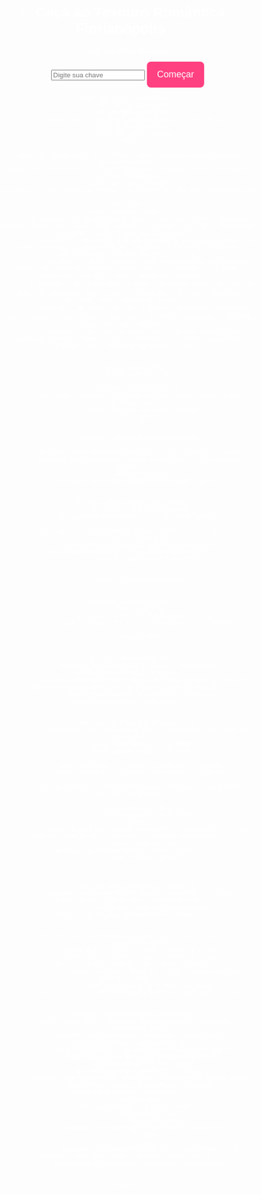<!DOCTYPE html>
<html lang="pt-br">
<head>
    <meta charset="UTF-8">
    <meta name="viewport" content="width=device-width, initial-scale=1.0">
    <title>Caça ao Tesouro Romântica - Florianópolis</title>
    <style>
        body {
            font-family: 'Arial', sans-serif;
            text-align: center;
            margin: 0;
            padding: 0;
            background: url('https://example.com/beach-path.jpg') no-repeat center center fixed;
            background-size: cover;
            color: #fff;
            overflow-x: hidden;
        }
        #inicio {
            margin-top: 50px;
        }
        #pista-container {
            display: none;
            background: rgba(255, 255, 255, 0.9);
            color: #333;
            padding: 20px;
            border-radius: 10px;
            margin: 20px auto;
            max-width: 600px;
            box-shadow: 0 0 15px rgba(0, 0, 0, 0.2);
            animation: fadeIn 1s;
        }
        button {
            padding: 15px 20px;
            cursor: pointer;
            border: none;
            background-color: #ff4081;
            color: #ffffff;
            border-radius: 8px;
            font-size: 18px;
            transition: background-color 0.3s, transform 0.3s;
        }
        button:hover {
            background-color: #e91e63;
            transform: scale(1.1);
        }
        #mapa {
            width: 100%;
            height: 300px;
            margin-top: 10px;
        }
        @keyframes fadeIn {
            from { opacity: 0; }
            to { opacity: 1; }
        }
        .correct {
            color: green;
            font-weight: bold;
            animation: correctAnimation 1s forwards;
        }
        .incorrect {
            color: red;
            font-weight: bold;
            animation: incorrectAnimation 1s forwards;
        }
        @keyframes correctAnimation {
            from { transform: scale(1); }
            to { transform: scale(1.1); }
        }
        @keyframes incorrectAnimation {
            from { transform: scale(1); }
            to { transform: scale(0.9); }
        }
    </style>
</head>
<body>
    <div id="inicio">
        <h1>🌸 Caça ao Tesouro Romântica - Florianópolis 🌸</h1>
        <p>Insira sua chave de acesso:</p>
        <input type="text" id="chave" placeholder="Digite sua chave">
        <button onclick="iniciarJogo()">Começar</button>
    </div>

    <div id="pista-container">
        <h2 id="pista"></h2>
        <p id="mensagem"></p>
        <button onclick="verificarLocalizacao()">Verificar Localização</button>
        <div id="mapa"></div>
    </div>

    <audio id="somCorreto" src="https://www.soundjay.com/button/beep-07.wav"></audio>
    <audio id="somIncorreto" src="https://www.soundjay.com/button/beep-10.wav"></audio>
    <audio id="musicaFundo" src="https://www.soundjay.com/nature/sounds/rain-01.mp3" loop></audio>

    <script>
        const pistasOriginais = [
            { charada: "🌊 Um espelho d’água cercado por dunas e natureza. Casais adoram remar aqui. Onde estou?", latitude: -27.5969, longitude: -48.4846, nome: "Lagoa da Conceição" },
            { charada: "🌉 Uma ponte que une passado e presente, iluminando noites românticas. Onde estou?", latitude: -27.5973, longitude: -48.5515, nome: "Ponte Hercílio Luz" },
            { charada: "🏄‍♂️ Dunas douradas onde aventureiros deslizam ao vento. Um encontro perfeito. Onde estou?", latitude: -27.6206, longitude: -48.4354, nome: "Dunas da Joaquina" },
            { charada: "🏖️ Um paraíso de luxo e diversão onde o pôr do sol é digno de aplausos. Onde estou?", latitude: -27.4368, longitude: -48.4916, nome: "Praia de Jurerê" },
            { charada: "🍽️ Frutos do mar, cultura e encontros românticos entre as mesas. Onde estou?", latitude: -27.5951, longitude: -48.5480, nome: "Mercado Público" },
            { charada: "🌅 No alto da ilha, uma vista que revela toda a beleza de Floripa. Onde estou?", latitude: -27.5888, longitude: -48.5350, nome: "Mirante do Morro da Cruz" }
        ];

        let pistas = [];
        let indiceAtual = 0;

        function iniciarJogo() {
            let chave = document.getElementById("chave").value.trim();
            if (chave === "") {
                alert("Digite uma chave válida!");
                return;
            }

            pistas = embaralharPistas(chave);

            document.getElementById("inicio").style.display = "none";
            document.getElementById("pista-container").style.display = "block";
            mostrarPista();
            document.getElementById("musicaFundo").play();
        }

        function embaralharPistas(chave) {
            let seed = hashString(chave);
            let pistasEmbaralhadas = [...pistasOriginais];

            for (let i = pistasEmbaralhadas.length - 1; i > 0; i--) {
                let j = seed % (i + 1);
                [pistasEmbaralhadas[i], pistasEmbaralhadas[j]] = [pistasEmbaralhadas[j], pistasEmbaralhadas[i]];
                seed = (seed * 33) % 1000003;
            }

            return pistasEmbaralhadas;
        }

        function hashString(str) {
            let hash = 0;
            for (let i = 0; i < str.length; i++) {
                hash = (hash * 31 + str.charCodeAt(i)) % 1000003;
            }
            return hash;
        }

        function mostrarPista() {
            document.getElementById("pista").textContent = pistas[indiceAtual].charada;
            document.getElementById("mensagem").textContent = `Vá até ${pistas[indiceAtual].nome} e clique no botão abaixo!`;
            mostrarMapa(pistas[indiceAtual].latitude, pistas[indiceAtual].longitude);
        }

        function verificarLocalizacao() {
            // Simulando uma localização fixa (coordenadas da Lagoa da Conceição)
            const latUsuario = -27.5969;
            const longUsuario = -48.4846;

            const latPista = pistas[indiceAtual].latitude;
            const longPista = pistas[indiceAtual].longitude;

            const distancia = calcularDistancia(latUsuario, longUsuario, latPista, longPista);

            if (distancia < 0.2) {
                desbloquearProximaPista();
            } else {
                document.getElementById("mensagem").textContent = "📍 Você ainda não chegou ao local certo! Continue procurando!";
                const somIncorreto = document.getElementById("somIncorreto");
                somIncorreto.play();
            }
        }

        function mostrarMapa(lat, long) {
            document.getElementById("mapa").innerHTML = `<iframe width="100%" height="300" frameborder="0"
                src="https://www.google.com/maps?q=${lat},${long}&output=embed"></iframe>`;
        }

        function calcularDistancia(lat1, lon1, lat2, lon2) {
            const R = 6371;
            const dLat = (lat2 - lat1) * Math.PI / 180;
            const dLon = (lon2 - lon1) * Math.PI / 180;
            const a = Math.sin(dLat / 2) * Math.sin(dLat / 2) +
                      Math.cos(lat1 * Math.PI / 180) * Math.cos(lat2 * Math.PI / 180) *
                      Math.sin(dLon / 2) * Math.sin(dLon / 2);
            return R * (2 * Math.atan2(Math.sqrt(a), Math.sqrt(1 - a)));
        }

        function desbloquearProximaPista() {
            const somCorreto = document.getElementById("somCorreto");
            somCorreto.play();
            document.getElementById("mensagem").textContent = pistas[indiceAtual].proximaPista;
            const qrCodeImage = document.createElement('img');
            qrCodeImage.src = pistas[indiceAtual].qrCode;
            qrCodeImage.alt = "QR Code";
            qrCodeImage.style.maxWidth = "200px";
            document.getElementById("mensagem").appendChild(qrCodeImage);
            mostrarMapa(pistas[indiceAtual].latitude, pistas[indiceAtual].longitude);
            indiceAtual++;
            if (indiceAtual < pistas.length) {
                setTimeout(() => {
                    mostrarPista();
                    document.getElementById("mensagem").textContent = "";
                }, 3000);
            } else {
                document.getElementById("pista").textContent = "🎉 Parabéns! Você encontrou o tesouro romântico! 🎁";
                document.getElementById("mensagem").textContent = "";
            }
        }
    </script>
</body>
</html>
